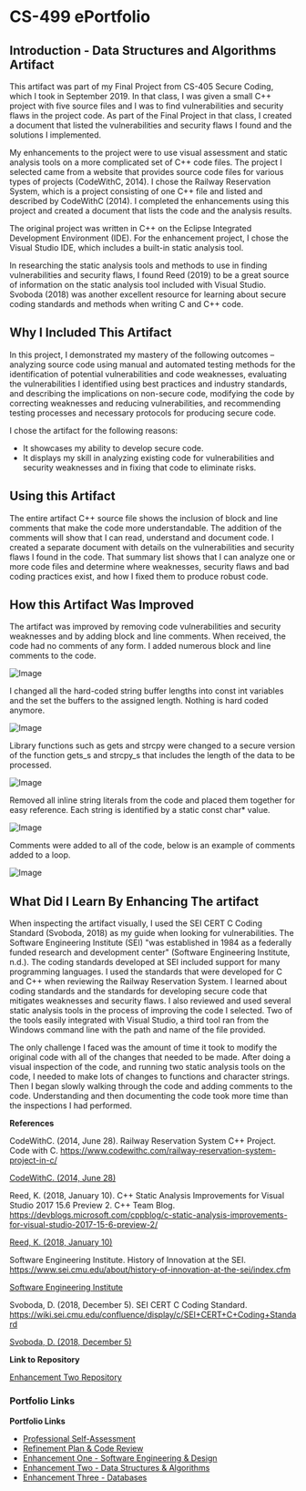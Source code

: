 # CS-499 ePortfolio

## Introduction - Data Structures and Algorithms Artifact

This artifact was part of my Final Project from CS-405 Secure Coding, which I took in September 2019. In that class, I was given a small C++ project with five source files and I was to find vulnerabilities and security flaws in the project code. As part of the Final Project in that class, I created a document that listed the vulnerabilities and security flaws I found and the solutions I implemented.

My enhancements to the project were to use visual assessment and static analysis tools on a more complicated set of C++ code files. The project I selected came from a website that provides source code files for various types of projects (CodeWithC, 2014).  I chose the Railway Reservation System, which is a project consisting of one C++ file and listed and described by CodeWithC (2014). I completed the enhancements using this project and created a document that lists the code and the analysis results.

The original project was written in C++ on the Eclipse Integrated Development Environment (IDE). For the enhancement project, I chose the Visual Studio IDE, which includes a built-in static analysis tool.

In researching the static analysis tools and methods to use in finding vulnerabilities and security flaws, I found Reed (2019) to be a great source of information on the static analysis tool included with Visual Studio. Svoboda (2018) was another excellent resource for learning about secure coding standards and methods when writing C and C++ code.

## Why I Included This Artifact

In this project, I demonstrated my mastery of the following outcomes – analyzing source code using manual and automated testing methods for the identification of potential vulnerabilities and code weaknesses, evaluating the vulnerabilities I identified using best practices and industry standards, and describing the implications on non-secure code, modifying the code by correcting weaknesses and reducing vulnerabilities, and recommending testing processes and necessary protocols for producing secure code.

I chose the artifact for the following reasons:
- It showcases my ability to develop secure code.
- It displays my skill in analyzing existing code for vulnerabilities and security weaknesses and in fixing that code to eliminate risks.

## Using this Artifact

The entire artifact C++ source file shows the inclusion of block and line comments that make the code more understandable. The addition of the comments will show that I can read, understand and document code. I created a separate document with details on the vulnerabilities and security flaws I found in the code. That summary list shows that I can analyze one or more code files and determine where weaknesses, security flaws and bad coding practices exist, and how I fixed them to produce robust code.

## How this Artifact Was Improved

The artifact was improved by removing code vulnerabilities and security weaknesses and by adding block and line comments. When received, the code had no comments of any form. I added numerous block and line comments to the code.

![Image](images/E2/TopLevelCommentBlockAdded.png)

I changed all the hard-coded string buffer lengths into const int variables and the set the buffers to the assigned length. Nothing is hard coded anymore.

![Image](images/E2/ConstInt.png)

Library functions such as gets and strcpy were changed to a secure version of the function gets_s and strcpy_s that includes the length of the data to be processed.

![Image](images/E2/Strcpy.png)

Removed all inline string literals from the code and placed them together for easy reference. Each string is identified by a static const char*  value.

![Image](images/E2/StringLiterals.png)

Comments were added to all of the code, below is an example of comments added to a loop.

![Image](images/E2/CodeComments.png)

## What Did I Learn By Enhancing The artifact

When inspecting the artifact visually, I used the SEI CERT C Coding Standard (Svoboda, 2018) as my guide when looking for vulnerabilities. The Software Engineering Institute (SEI) "was established in 1984 as a federally funded research and development center" (Software Engineering Institute, n.d.). The coding standards developed at SEI included support for many programming languages. I used the standards that were developed for C and C++ when reviewing the Railway Reservation System. I learned about coding standards and the standards for developing secure code that mitigates weaknesses and security flaws.
I also reviewed and used several static analysis tools in the process of improving the code I selected. Two of the tools easily integrated with Visual Studio, a third tool ran from the Windows command line with the path and name of the file provided.

The only challenge I faced was the amount of time it took to modify the original code with all of the changes that needed to be made. After doing a visual inspection of the code, and running two static analysis tools on the code, I needed to make lots of changes to functions and character strings. Then I began slowly walking through the code and adding comments to the code. Understanding and then documenting the code took more time than the inspections I had performed.

**References**

CodeWithC. (2014, June 28). Railway Reservation System C++ Project. Code with C. https://www.codewithc.com/railway-reservation-system-project-in-c/

[CodeWithC. (2014, June 28)](https://www.codewithc.com/railway-reservation-system-project-in-c/)

Reed, K. (2018, January 10). C++ Static Analysis Improvements for Visual Studio 2017 15.6 Preview 2. C++ Team Blog. https://devblogs.microsoft.com/cppblog/c-static-analysis-improvements-for-visual-studio-2017-15-6-preview-2/

[Reed, K. (2018, January 10)](https://devblogs.microsoft.com/cppblog/c-static-analysis-improvements-for-visual-studio-2017-15-6-preview-2/)

Software Engineering Institute. History of Innovation at the SEI. https://www.sei.cmu.edu/about/history-of-innovation-at-the-sei/index.cfm

[Software Engineering Institute](https://www.sei.cmu.edu/about/history-of-innovation-at-the-sei/index.cfm)

Svoboda, D. (2018, December 5). SEI CERT C Coding Standard. https://wiki.sei.cmu.edu/confluence/display/c/SEI+CERT+C+Coding+Standard

[Svoboda, D. (2018, December 5)](https://wiki.sei.cmu.edu/confluence/display/c/SEI+CERT+C+Coding+Standard)

**Link to Repository**

[Enhancement Two Repository](https://github.com/w-coleman-moore/EnhancementTwo)

### Portfolio Links

**Portfolio Links**<br>
* [Professional Self-Assessment](index.md)<br>
* [Refinement Plan & Code Review](CodeReview.md)<br>
* [Enhancement One - Software Engineering & Design](EnhancementOne.md)<br>
* [Enhancement Two - Data Structures & Algorithms](EnhancementTwo.md)<br>
* [Enhancement Three - Databases](EnhancementThree.md)
